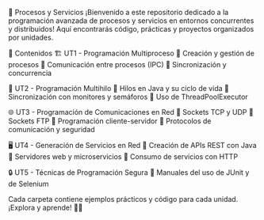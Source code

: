 🚀 Procesos y Servicios
¡Bienvenido a este repositorio dedicado a la programación avanzada de procesos y servicios en entornos concurrentes y distribuidos! Aquí encontrarás código, prácticas y proyectos organizados por unidades.

📌 Contenidos
🏗 UT1 - Programación Multiproceso
🔹 Creación y gestión de procesos
🔹 Comunicación entre procesos (IPC)
🔹 Sincronización y concurrencia

🚀 UT2 - Programación Multihilo
🔹 Hilos en Java y su ciclo de vida
🔹 Sincronización con monitores y semáforos
🔹 Uso de ThreadPoolExecutor

🌐 UT3 - Programación de Comunicaciones en Red
🔹 Sockets TCP y UDP
🔹 Sockets FTP
🔹 Programación cliente-servidor
🔹 Protocolos de comunicación y seguridad

🖥 UT4 - Generación de Servicios en Red
🔹 Creación de APIs REST con Java
🔹 Servidores web y microservicios
🔹 Consumo de servicios con HTTP

🔒 UT5 - Técnicas de Programación Segura
🔹 Manuales del uso de JUnit y de Selenium

Cada carpeta contiene ejemplos prácticos y código para cada unidad. ¡Explora y aprende! 🚀💡
